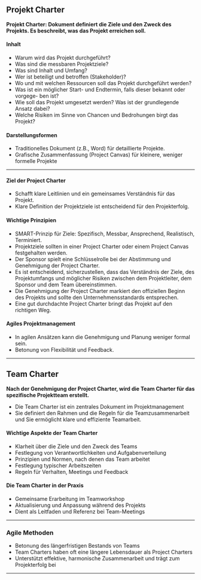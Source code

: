 ## Projekt Charter

**Projekt Charter: Dokument definiert die Ziele und den Zweck des Projekts. Es beschreibt, was das Projekt erreichen soll.**

#### Inhalt
- Warum wird das Projekt durchgeführt?
- Was sind die messbaren Projektziele?
- Was sind Inhalt und Umfang?
- Wer ist beteiligt und betroffen (Stakeholder)?
- Wo und mit welchen Ressourcen soll das Projekt durchgeführt werden?
- Was ist ein möglicher Start- und Endtermin, falls dieser bekannt oder vorgege-
ben ist?
- Wie soll das Projekt umgesetzt werden? Was ist der grundlegende Ansatz dabei?
- Welche Risiken im Sinne von Chancen und Bedrohungen birgt das Projekt?

#### Darstellungsformen

- Traditionelles Dokument (z.B., Word) für detaillierte Projekte.
- Grafische Zusammenfassung (Project Canvas) für kleinere, weniger formelle Projekte

---

#### Ziel der Project Charter

- Schafft klare Leitlinien und ein gemeinsames Verständnis für das Projekt.
- Klare Definition der Projektziele ist entscheidend für den Projekterfolg.

#### Wichtige Prinzipien

- SMART-Prinzip für Ziele: Spezifisch, Messbar, Ansprechend, Realistisch, Terminiert.
- Projektziele sollten in einer Project Charter oder einem Project Canvas festgehalten werden.
- Der Sponsor spielt eine Schlüsselrolle bei der Abstimmung und Genehmigung der Project Charter.
- Es ist entscheidend, sicherzustellen, dass das Verständnis der Ziele, des Projektumfangs und möglicher Risiken zwischen dem Projektleiter, dem Sponsor und dem Team übereinstimmen.
- Die Genehmigung der Project Charter markiert den offiziellen Beginn des Projekts und sollte den Unternehmensstandards entsprechen.
- Eine gut durchdachte Project Charter bringt das Projekt auf den richtigen Weg.

#### Agiles Projektmanagement 

- In agilen Ansätzen kann die Genehmigung und Planung weniger formal sein.
- Betonung von Flexibilität und Feedback.

---

## Team Charter

**Nach der Genehmigung der Project Charter, wird die Team Charter für das spezifische Projektteam erstellt.**
- Die Team Charter ist ein zentrales Dokument im Projektmanagement
- Sie definiert den Rahmen und die Regeln für die Teamzusammenarbeit und Sie ermöglicht klare und effiziente Teamarbeit.

#### Wichtige Aspekte der Team Charter

- Klarheit über die Ziele und den Zweck des Teams
- Festlegung von Verantwortlichkeiten und Aufgabenverteilung
- Prinzipien und Normen, nach denen das Team arbeitet
- Festlegung typischer Arbeitszeiten
- Regeln für Verhalten, Meetings und Feedback

#### Die Team Charter in der Praxis

- Gemeinsame Erarbeitung im Teamworkshop
- Aktualisierung und Anpassung während des Projekts
- Dient als Leitfaden und Referenz bei Team-Meetings
---
### Agile Methoden

- Betonung des längerfristigen Bestands von Teams
- Team Charters haben oft eine längere Lebensdauer als Project Charters
- Unterstützt effektive, harmonische Zusammenarbeit und trägt zum Projekterfolg bei

---